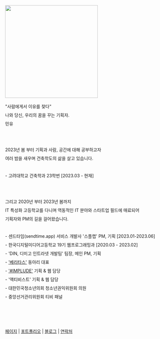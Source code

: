 <br>
<p align="">
<image width="300px" src="/profile.jpg"/>
</p>

<p align="" style="line-height: 2"> 
  "사람에게서 이유를 찾다" <br>
  나와 당신, 우리의 꿈을 꾸는 기획자. <br>
  민유 <br><br><br>
  2023년 봄 부터 기획과 사람, 공간에 대해 공부하고자 <br>
  여러 밤을 새우며 건축학도의 삶을 살고 있습니다. <br> <br>
  - 고려대학교 건축학과 23학번 [2023.03 - 현재]<br> <br> <br>
  그리고 2020년 부터 2023년 봄까지 <br>
  IT 특성화 고등학교를 다니며 역동적인 IT 분야와 스타트업 필드에 매료되어 <br>
  기획자와 PM의 길을 걸어왔습니다. <br> <br>
  - 센드타임(sendtime.app) 서비스 개발사 '스플랩' PM, 기획 [2023.01-2023.06]<br>
  - 한국디지털미디어고등학교 19기 웹프로그래밍과 [2020.03 - 2023.02]<br>
  - 'DIN, 디미고 인트라넷 개발팀' 팀장, 메인 PM, 기획 <br>
  - <a href="https://veritas.page">'베리타스'</a> 동아리 대표 <br>
  - <a href="https://implude.com/">'#IMPLUDE'</a> 기획 & 웹 담당 <br>
  - '액티비스트' 기획 & 웹 담당 <br>
  - 대한민국청소년의회 청소년권익위원회 의원 <br>
  - 중앙선거관리위원회 티비 패널 <br>
  <br><br><br>
  <a href="https://minyou.us">페이지</a> | 
  <a href="https://portfolio.minyou.us">포트폴리오</a> | 
  <a href="https://post.minyou.us">블로그</a> | 
  <a href="https://contact.minyou.us">연락처</a>
  <br><br><br>
  <p> <p>               
</p>
